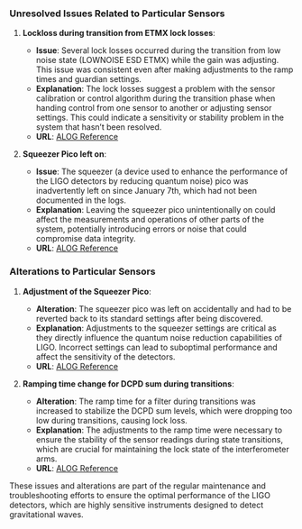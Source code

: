 ### Unresolved Issues Related to Particular Sensors

1. **Lockloss during transition from ETMX lock losses**:
   - **Issue**: Several lock losses occurred during the transition from low noise state (LOWNOISE ESD ETMX) while the gain was adjusting. This issue was consistent even after making adjustments to the ramp times and guardian settings. 
   - **Explanation**: The lock losses suggest a problem with the sensor calibration or control algorithm during the transition phase when handing control from one sensor to another or adjusting sensor settings. This could indicate a sensitivity or stability problem in the system that hasn’t been resolved.
   - **URL**: [ALOG Reference](https://alog.ligo-wa.caltech.edu/aLOG/index.php?callRep=82912)

2. **Squeezer Pico left on**:
   - **Issue**: The squeezer (a device used to enhance the performance of the LIGO detectors by reducing quantum noise) pico was inadvertently left on since January 7th, which had not been documented in the logs. 
   - **Explanation**: Leaving the squeezer pico unintentionally on could affect the measurements and operations of other parts of the system, potentially introducing errors or noise that could compromise data integrity.
   - **URL**: [ALOG Reference](https://alog.ligo-wa.caltech.edu/aLOG/index.php?callRep=82908)

### Alterations to Particular Sensors

1. **Adjustment of the Squeezer Pico**:
   - **Alteration**: The squeezer pico was left on accidentally and had to be reverted back to its standard settings after being discovered.
   - **Explanation**: Adjustments to the squeezer settings are critical as they directly influence the quantum noise reduction capabilities of LIGO. Incorrect settings can lead to suboptimal performance and affect the sensitivity of the detectors.
   - **URL**: [ALOG Reference](https://alog.ligo-wa.caltech.edu/aLOG/index.php?callRep=82908)

2. **Ramping time change for DCPD sum during transitions**:
   - **Alteration**: The ramp time for a filter during transitions was increased to stabilize the DCPD sum levels, which were dropping too low during transitions, causing lock loss.
   - **Explanation**: The adjustments to the ramp time were necessary to ensure the stability of the sensor readings during state transitions, which are crucial for maintaining the lock state of the interferometer arms.
   - **URL**: [ALOG Reference](https://alog.ligo-wa.caltech.edu/aLOG/index.php?callRep=82912)

These issues and alterations are part of the regular maintenance and troubleshooting efforts to ensure the optimal performance of the LIGO detectors, which are highly sensitive instruments designed to detect gravitational waves.